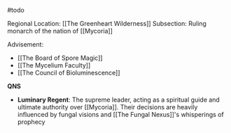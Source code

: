 #todo 

Regional Location: [[The Greenheart Wilderness]]
Subsection: Ruling monarch of the nation of [[Mycoria]]

Advisement:
- [[The Board of Spore Magic]]
- [[The Mycelium Faculty]]
- [[The Council of Bioluminescence]]

**QNS**
- **Luminary Regent**: The supreme leader, acting as a spiritual guide and ultimate authority over [[Mycoria]]. Their decisions are heavily influenced by fungal visions and [[The Fungal Nexus]]'s whisperings of prophecy 